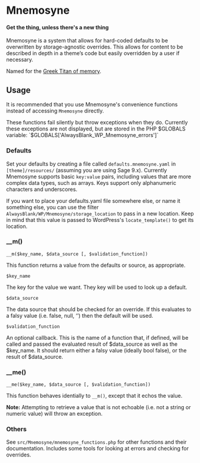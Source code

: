 # Mnemosyne
#### Get the thing, unless there's a new thing

Mnemosyne is a system that allows for hard-coded defaults to be overwritten by storage-agnostic overrides. This allows for content to be described in depth in a theme’s code but easily overridden by a user if necessary.
 
Named for the [Greek Titan of memory](https://simple.wikipedia.org/wiki/Mnemosyne).

## Usage

It is recommended that you use Mnemosyne's convenience functions instead of accessing `Mnemosyne` directly.

These functions fail silently but throw exceptions when they do. Currently these exceptions are not displayed, but are stored in the PHP $GLOBALS variable: `$GLOBALS['AlwaysBlank_WP_Mnemosyne_errors']`

### Defaults

Set your defaults by creating a file called `defaults.mnemosyne.yaml` in `[theme]/resources/` (assuming you are using Sage 9.x). Currently Mnemosyne supports basic `key:value` pairs, including values that are more complex data types, such as arrays. Keys support only alphanumeric characters and underscores.

If you want to place your defaults.yaml file somewhere else, or name it something else, you can use the filter `AlwaysBlank/WP/Mnemosyne/storage_location` to pass in a new location. Keep in mind that this value is passed to WordPress's `locate_template()` to get its location.

### __m()

`__m($key_name, $data_source [, $validation_function])`

This function returns a value from the defaults or source, as appropriate.

`$key_name`

The key for the value we want. They key will be used to look up a default.
 
`$data_source`

The data source that should be checked for an override. If this evaluates to a falsy value (i.e. false, null, ‘’) then the default will be used. 
 
`$validation_function`

An optional callback. This is the name of a function that, if defined, will be called and passed the evaluated result of $data_source as well as the $key_name. It should return either a falsy value (ideally bool false), or the result of $data_source.

### __me()

`__me($key_name, $data_source [, $validation_function])`

This function behaves identially to `__m()`, except that it echos the value.

**Note:** Attempting to retrieve a value that is not echoable (i.e. not a string or numeric value) will throw an exception.

### Others

See `src/Mnemosyne/mnemosyne_functions.php` for other functions and their documentation. Includes some tools for looking at errors and checking for overrides.
